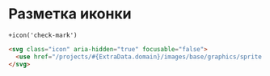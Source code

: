 # Разметка иконки

```pug
+icon('check-mark')
```

```html
<svg class="icon" aria-hidden="true" focusable="false">
  <use href="/projects/#{ExtraData.domain}/images/base/graphics/sprite.svg#icon-check-mark"></use>
</svg>
```
